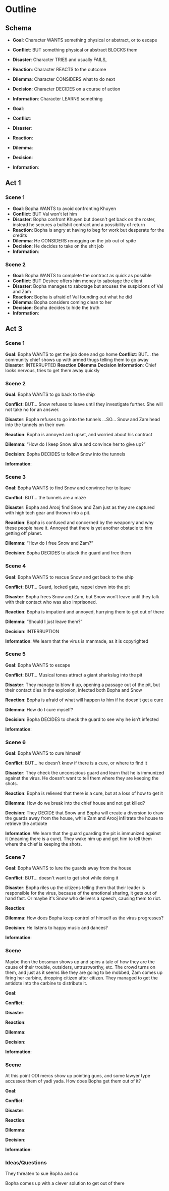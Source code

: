 # Outline

## Schema

- **Goal**: Character WANTS something physical or abstract, or to escape
- **Conflict**:  BUT something physical or abstract BLOCKS them
- **Disaster**: Character TRIES and usually FAILS,  
- **Reaction**:  Character REACTS to the outcome
- **Dilemma**: Character CONSIDERS what to do next
- **Decision**: Character DECIDES on a course of action
- **Information**: Character LEARNS something

- **Goal**: 
- **Conflict**: 
- **Disaster**: 
- **Reaction**: 
- **Dilemma**: 
- **Decision**: 
- **Information**: 

## Act 1

### Scene 1

- **Goal**: Bopha WANTS to avoid confronting Khuyen
- **Conflict**: BUT Val won't let him
- **Disaster**: Bopha confront Khuyen but doesn't get back on the roster, instead he secures a bullshit contract and a possibility of return
- **Reaction**: Bopha is angry at having to beg for work but desperate for the credits
- **Dilemma**: He CONSIDERS renegging on the job out of spite
- **Decision**: He decides to take on the shit job
- **Information**: 

### Scene 2

- **Goal**: Bopha WANTS to complete the contract as quick as possible
- **Conflict**: BUT Desiree offers him money to sabotage the client
- **Disaster**: Bopha manages to sabotage but arouses the suspicions of Val and Zam
- **Reaction**: Bopha is afraid of Val founding out what he did
- **Dilemma**: Bopha considers coming clean to her
- **Decision**: Bopha decides to hide the truth
- **Information**: 



## Act 3

### Scene 1

**Goal**: Bopha WANTS to get the job done and go home
**Conflict**: BUT… the community chief shows up with armed thugs telling them to go away
**Disaster**: INTERRUPTED
**Reaction**
**Dilemma**
**Decision**
**Information**: Chief looks nervous, tries to get them away quickly

### Scene 2

**Goal**: Bopha WANTS to go back to the ship

**Conflict**: BUT… Snow refuses to leave until they investigate further. She will not take no for an answer.

**Disaster**: Bopha refuses to go into the tunnels
…SO…
Snow and Zam head into the tunnels on their own

**Reaction**: Bopha is annoyed and upset, and worried about his contract

**Dilemma**: “How do I keep Snow alive and convince her to give up?”

**Decision**: Bopha DECIDES to follow Snow into the tunnels

**Information**: 


### Scene 3

**Goal**: Bopha WANTS to find Snow and convince her to leave

**Conflict**: BUT… the tunnels are a maze

**Disaster**: Bopha and Arooj find Snow and Zam just as they are captured with high tech gear and thrown into a pit.

**Reaction**: Bopha is confused and concerned by the weaponry and why these people have it. Annoyed that there is yet another obstacle to him getting off planet.

**Dilemma**: “How do I free Snow and Zam?”

**Decision**: Bopha DECIDES to attack the guard and free them


### Scene 4

**Goal**: Bopha WANTS to rescue Snow and get back to the ship

**Conflict**: BUT… Guard, locked gate, rappel down into the pit

**Disaster**: Bopha frees Snow and Zam, but Snow won’t leave until they talk with their contact who was also imprisoned.

**Reaction**: Bopha is impatient and annoyed, hurrying them to get out of there

**Dilemma**: “Should I just leave them?”

**Decision**: INTERRUPTION

**Information**: We learn that the virus is manmade, as it is copyrighted


### Scene 5

**Goal**: Bopha WANTS to escape

**Conflict**: BUT… Musical tones attract a giant sharkslug into the pit

**Disaster**: They manage to blow it up, opening a passage out of the pit, but their contact dies in the explosion, infected both Bopha and Snow

**Reaction**: Bopha is afraid of what will happen to him if he doesn’t get a cure

**Dilemma**: How do I cure myself?

**Decision**: Bopha DECIDES to check the guard to see why he isn’t infected

**Information**: 


### Scene 6

**Goal**: Bopha WANTS to cure himself

**Conflict**: BUT… he doesn’t know if there is a cure, or where to find it

**Disaster**: They check the unconscious guard and learn that he is immunized against the virus. He doesn’t want to tell them where they are keeping the shots. 

**Reaction**: Bopha is relieved that there is a cure, but at a loss of how to get it

**Dilemma**: How do we break into the chief house and not get killed?

**Decision**: They DECIDE that Snow and Bopha will create a diversion to draw the guards away from the house, while Zam and Arooj infiltrate the house to retrieve the antidote

**Information**: We learn that the guard guarding the pit is immunized against it (meaning there is a cure). They wake him up and get him to tell them where the chief is keeping the shots.


### Scene 7

**Goal**: Bopha WANTS to lure the guards away from the house

**Conflict**: BUT... doesn't want to get shot while doing it

**Disaster**: Bopha riles up the citizens telling them that their leader is responsible for the virus, because of the emotional sharing, it gets out of hand fast. Or maybe it's Snow who delivers a speech, causing them to riot. 

**Reaction**: 

**Dilemma**: How does Bopha keep control of himself as the virus progresses?

**Decision**: He listens to happy music and dances?

**Information**: 



### Scene 

Maybe then the bossman shows up and spins a tale of how they are the cause of their trouble, outsiders, untrustworthy, etc. The crowd turns on them, and just as it seems like they are going to be mobbed, Zam comes up firing her carbine, dropping citizen after citizen. They managed to get the antidote into the carbine to distribute it.

**Goal**: 

**Conflict**:

**Disaster**: 

**Reaction**: 

**Dilemma**: 

**Decision**: 

**Information**: 


### Scene 

At this point ODI mercs show up pointing guns, and some lawyer type accusses them of yadi yada. How does Bopha get them out of it?

**Goal**: 

**Conflict**:

**Disaster**: 

**Reaction**: 

**Dilemma**: 

**Decision**: 

**Information**: 



### Ideas/Questions

They threaten to sue Bopha and co

Bopha comes up with a clever solution to get out of there
